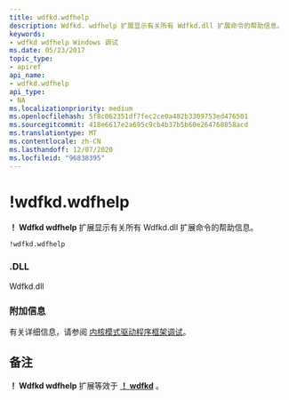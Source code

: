 ```yaml
---
title: wdfkd.wdfhelp
description: Wdfkd. wdfhelp 扩展显示有关所有 Wdfkd.dll 扩展命令的帮助信息。
keywords:
- wdfkd wdfhelp Windows 调试
ms.date: 05/23/2017
topic_type:
- apiref
api_name:
- wdfkd.wdfhelp
api_type:
- NA
ms.localizationpriority: medium
ms.openlocfilehash: 5f8c062351df7fec2ce0a482b3309753ed476501
ms.sourcegitcommit: 418e6617e2a695c9cb4b37b5b60e264760858acd
ms.translationtype: MT
ms.contentlocale: zh-CN
ms.lasthandoff: 12/07/2020
ms.locfileid: "96838395"
---
```

# <a name="wdfkdwdfhelp"></a>!wdfkd.wdfhelp


**！ Wdfkd wdfhelp** 扩展显示有关所有 Wdfkd.dll 扩展命令的帮助信息。

```dbgcmd
!wdfkd.wdfhelp
```

### <a name="span-iddllspanspan-iddllspandll"></a><span id="DLL"></span><span id="dll"></span>.DLL

Wdfkd.dll

### <a name="span-idadditional_informationspanspan-idadditional_informationspanspan-idadditional_informationspanadditional-information"></a><span id="Additional_Information"></span><span id="additional_information"></span><span id="ADDITIONAL_INFORMATION"></span>附加信息

有关详细信息，请参阅 [内核模式驱动程序框架调试](kernel-mode-driver-framework-debugging.md)。

<a name="remarks"></a>备注
-------

**！ Wdfkd wdfhelp** 扩展等效于 [**！ wdfkd**](-wdfkd-help.md) 。

 

 





